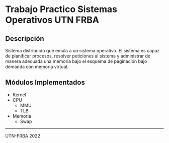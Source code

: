 # Trabajo Practico Sistemas Operativos UTN FRBA

## Descripción
Sistema distribuido que emula a un sistema operativo. 
El sistema es capaz de planificar procesos, resolver peticiones al sistema y administrar de manera adecuada una memoria bajo el esquema de paginación bajo demanda con memoria virtual.

## Módulos Implementados
* Kernel
* CPU
  * MMU
  * TLB
* Memoria
  * Swap
---
UTN-FRBA 2022
